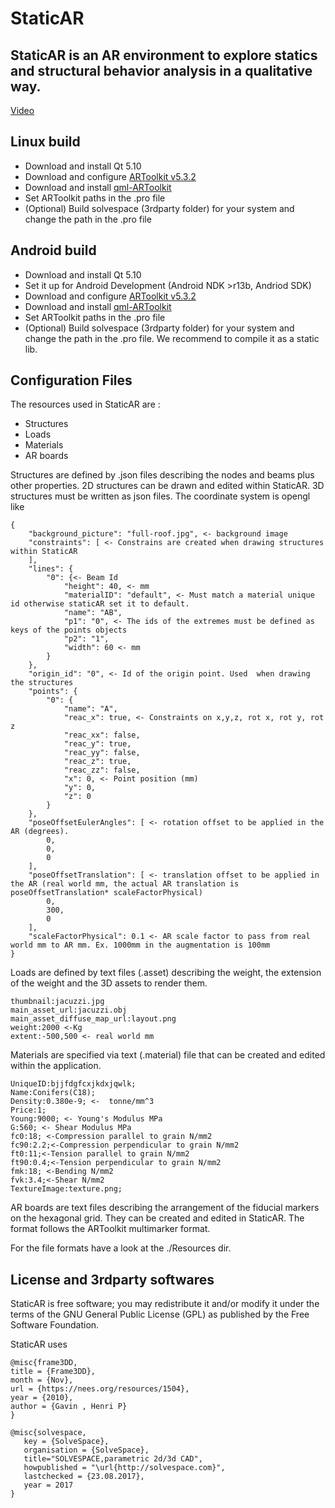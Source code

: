 
# StaticAR
## StaticAR is an AR environment to explore statics and structural behavior analysis in a qualitative way. 
[Video](https://www.youtube.com/watch?v=Zm1e330Gxwg)

## Linux build

 - Download and install Qt 5.10
 - Download and configure [ARToolkit v5.3.2](http://archive.artoolkit.org/dist/artoolkit5/5.3/ARToolKit5-bin-5.3.2r1-Linux-x86_64.tar.gz?_ga=2.20558395.229525913.1519569101-2018573868.1518172122)
 - Download and install [qml-ARToolkit](https://github.com/chili-epfl/qml-ARToolkit) 
 - Set ARToolkit paths in the .pro file
 - (Optional) Build solvespace (3rdparty folder) for your system and change the path in the .pro file 

## Android build

 - Download and install Qt 5.10
 - Set it up for Android Development (Android NDK >r13b, Andriod SDK)
 - Download and configure [ARToolkit v5.3.2](http://archive.artoolkit.org/dist/artoolkit5/5.3/ARToolKit5-bin-5.3.2-Android.zip?_ga=2.121738504.229525913.1519569101-2018573868.1518172122)
 - Download and install [qml-ARToolkit](https://github.com/chili-epfl/qml-ARToolkit) 
 - Set ARToolkit paths in the .pro file
 - (Optional) Build solvespace (3rdparty folder) for your system and change the path in the .pro file. We recommend to compile it as a static lib.

## Configuration Files
The resources used in StaticAR are :
 - Structures
 - Loads 
 - Materials
 - AR boards


Structures are defined by .json files describing the nodes and beams plus other properties. 2D structures can be drawn and edited within StaticAR. 3D structures must be written as json files. The coordinate system is opengl like
```
{
    "background_picture": "full-roof.jpg", <- background image
    "constraints": [ <- Constrains are created when drawing structures within StaticAR 
    ],
    "lines": {
        "0": {<- Beam Id
            "height": 40, <- mm
            "materialID": "default", <- Must match a material unique id otherwise staticAR set it to default. 
            "name": "AB",
            "p1": "0", <- The ids of the extremes must be defined as keys of the points objects 
            "p2": "1",
            "width": 60 <- mm
        }
    },
    "origin_id": "0", <- Id of the origin point. Used  when drawing the structures
    "points": {
        "0": {
            "name": "A",
            "reac_x": true, <- Constraints on x,y,z, rot x, rot y, rot z
            "reac_xx": false,
            "reac_y": true,
            "reac_yy": false,
            "reac_z": true,
            "reac_zz": false,
            "x": 0, <- Point position (mm)
            "y": 0,
            "z": 0
        }
    },
    "poseOffsetEulerAngles": [ <- rotation offset to be applied in the AR (degrees). 
        0,
        0,
        0
    ],
    "poseOffsetTranslation": [ <- translation offset to be applied in the AR (real world mm, the actual AR translation is 		                          poseOffsetTranslation* scaleFactorPhysical)
        0,
        300,
        0
    ],
    "scaleFactorPhysical": 0.1 <- AR scale factor to pass from real world mm to AR mm. Ex. 1000mm in the augmentation is 100mm
}
``` 

Loads are defined by text files (.asset) describing the weight, the extension of the weight and the 3D assets to render them.

```
thumbnail:jacuzzi.jpg 
main_asset_url:jacuzzi.obj
main_asset_diffuse_map_url:layout.png
weight:2000 <-Kg
extent:-500,500 <- real world mm
```
Materials are specified via text (.material) file that can be created and edited within the application.

```
UniqueID:bjjfdgfcxjkdxjqwlk;
Name:Conifers(C18);
Density:0.380e-9; <-  tonne/mm^3
Price:1;
Young:9000; <- Young's Modulus MPa
G:560; <- Shear Modulus MPa
fc0:18; <-Compression parallel to grain N/mm2
fc90:2.2;<-Compression perpendicular to grain N/mm2
ft0:11;<-Tension parallel to grain N/mm2
ft90:0.4;<-Tension perpendicular to grain N/mm2
fmk:18; <-Bending N/mm2
fvk:3.4;<-Shear N/mm2
TextureImage:texture.png;
```

AR boards are text files describing the arrangement of the fiducial markers on the hexagonal grid. They can be created and edited in StaticAR. The format follows the ARToolkit multimarker format. 

For the file formats have a look at the ./Resources dir. 

## License and 3rdparty softwares
StaticAR is free software; you may redistribute it and/or modify it under the terms of the GNU General Public License (GPL) as published by the Free Software Foundation. 

StaticAR uses 

```
@misc{frame3DD,
title = {Frame3DD},
month = {Nov},
url = {https://nees.org/resources/1504},
year = {2010},
author = {Gavin , Henri P}
}

@misc{solvespace,
   key = {SolveSpace},
   organisation = {SolveSpace},
   title="SOLVESPACE,parametric 2d/3d CAD",
   howpublished = "\url{http://solvespace.com}",
   lastchecked = {23.08.2017},
   year = 2017
}
```



 

